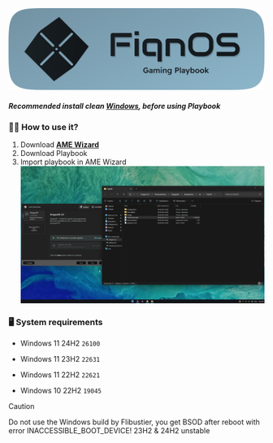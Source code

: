 ![image](https://github.com/FiqnOS/Playbook/blob/main/photos/FiqnOS.png)            
##### Recommended install clean **[Windows](https://massgrave.dev/genuine-installation-media)**, before using Playbook

### 🤷‍♂️ How to use it?
1. Download **[AME Wizard](https://download.ameliorated.io/AME%20Wizard%20Beta.zip)**
2. Download Playbook
3. Import playbook in AME Wizard
![stupid](https://github.com/FiqnOS/Playbook/blob/main/photos/NVIDIA_Overlay_BhyU3skENv.gif)

### 🖥️ System requirements

- Windows 11 24H2 `26100`

- Windows 11 23H2 `22631`

- Windows 11 22H2 `22621`

- Windows 10 22H2 `19045`

> [!CAUTION]
> Do not use the Windows build by Flibustier, you get BSOD after reboot with error INACCESSIBLE_BOOT_DEVICE! 
23H2 & 24H2 unstable

